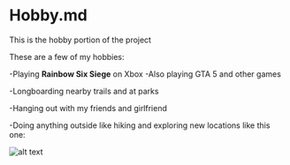 # Hobby.md
This is the hobby portion of the project

These are a few of my hobbies:

-Playing **Rainbow Six Siege** on Xbox
   -Also playing GTA 5 and other games
  
-Longboarding nearby trails and at parks

-Hanging out with my friends and girlfriend

-Doing anything outside like hiking and exploring new locations like this one:


![alt text](http://picsum.photos/200/200)

